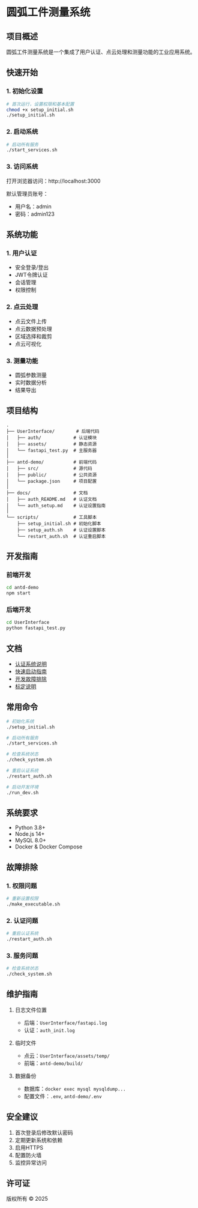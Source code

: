 # 圆弧工件测量系统

## 项目概述

圆弧工件测量系统是一个集成了用户认证、点云处理和测量功能的工业应用系统。

## 快速开始

### 1. 初始化设置

```bash
# 首次运行，设置权限和基本配置
chmod +x setup_initial.sh
./setup_initial.sh
```

### 2. 启动系统

```bash
# 启动所有服务
./start_services.sh
```

### 3. 访问系统

打开浏览器访问：http://localhost:3000

默认管理员账号：
- 用户名：admin
- 密码：admin123

## 系统功能

### 1. 用户认证
- 安全登录/登出
- JWT令牌认证
- 会话管理
- 权限控制

### 2. 点云处理
- 点云文件上传
- 点云数据预处理
- 区域选择和裁剪
- 点云可视化

### 3. 测量功能
- 圆弧参数测量
- 实时数据分析
- 结果导出

## 项目结构

```
.
├── UserInterface/        # 后端代码
│   ├── auth/            # 认证模块
│   ├── assets/          # 静态资源
│   └── fastapi_test.py  # 主服务器
│
├── antd-demo/           # 前端代码
│   ├── src/             # 源代码
│   ├── public/          # 公共资源
│   └── package.json     # 项目配置
│
├── docs/                # 文档
│   ├── auth_README.md   # 认证文档
│   └── auth_setup.md    # 认证设置指南
│
└── scripts/             # 工具脚本
    ├── setup_initial.sh # 初始化脚本
    ├── setup_auth.sh    # 认证设置脚本
    └── restart_auth.sh  # 认证重启脚本
```

## 开发指南

### 前端开发
```bash
cd antd-demo
npm start
```

### 后端开发
```bash
cd UserInterface
python fastapi_test.py
```

## 文档

- [认证系统说明](docs/auth_README.md)
- [快速启动指南](docs/auth_quickstart.md)
- [开发故障排除](docs/dev_troubleshooting.md)
- [标定说明](docs/标定.md)

## 常用命令

```bash
# 初始化系统
./setup_initial.sh

# 启动所有服务
./start_services.sh

# 检查系统状态
./check_system.sh

# 重启认证系统
./restart_auth.sh

# 启动开发环境
./run_dev.sh
```

## 系统要求

- Python 3.8+
- Node.js 14+
- MySQL 8.0+
- Docker & Docker Compose

## 故障排除

### 1. 权限问题
```bash
# 重新设置权限
./make_executable.sh
```

### 2. 认证问题
```bash
# 重启认证系统
./restart_auth.sh
```

### 3. 服务问题
```bash
# 检查系统状态
./check_system.sh
```

## 维护指南

1. 日志文件位置
   - 后端：`UserInterface/fastapi.log`
   - 认证：`auth_init.log`

2. 临时文件
   - 点云：`UserInterface/assets/temp/`
   - 前端：`antd-demo/build/`

3. 数据备份
   - 数据库：`docker exec mysql mysqldump...`
   - 配置文件：`.env`, `antd-demo/.env`

## 安全建议

1. 首次登录后修改默认密码
2. 定期更新系统和依赖
3. 启用HTTPS
4. 配置防火墙
5. 监控异常访问

## 许可证

版权所有 © 2025
